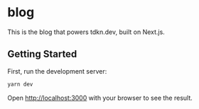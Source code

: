 # blog

This is the blog that powers tdkn.dev, built on Next.js.

## Getting Started

First, run the development server:

```bash
yarn dev
```

Open [http://localhost:3000](http://localhost:3000) with your browser to see the result.

